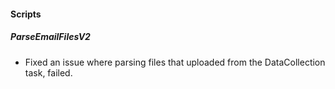 
#### Scripts
##### ParseEmailFilesV2
- Fixed an issue where parsing files that uploaded from the DataCollection task, failed.
